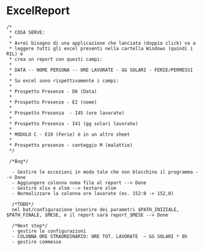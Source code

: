 # ExcelReport
	/*
	 * COSA SERVE:
	 * 
	 * Avrei bisogno di una applicazione che lanciata (doppio click) va a
	 * leggere tutti gli excel presenti nella cartella Windows (quindi i RIL) e
	 * crea un report con questi campi:
	 * 
	 * DATA -- NOME PERSONA -- ORE LAVORATE - GG SOLARI - FERIE/PERMESSI
	 * 
	 * Su excel sono rispettivamente i campi:
	 * 
	 * Prospetto Presenze - D6 (Data)
	 * 
	 * Prospetto Presenze - E2 (nome)
	 * 
	 * Prospetto Presenza  - I45 (ore lavorate)
	 * 
	 * Prospetto Presenza - I41 (gg solari lavorate)
	 * 
	 * MODULO C - E19 (Ferie) è in un altro sheet
	 * 
	 * Prospetto presenze - conteggio M (malattie)
	 */
	 
	 /*Bug*/
	 
	  - Gestire le eccezioni in modo tale che non blocchino il programma --> Done
	  - Aggiungere colonna noma file al report --> Done
	  - Gestire xlsx e xlsm --> testare xlsm
	  - Normalizzare la colonna ore lavorate (es. 152:0 -> 152,0)
	  
	  /*TODO*/
	  nel bat/configurazione inserire dei parametri $PATH_INIZIALE, $PATH_FINALE, $MESE, e il report sarà report_$MESE --> Done
	  
	  /*Next step*/
	  - gestire le configurazioni
	  - COLONNA ORE STRAORDINARIO: ORE TOT. LAVORATE  – GG SOLARI * 8h
	  - gestire commesse
	 	

